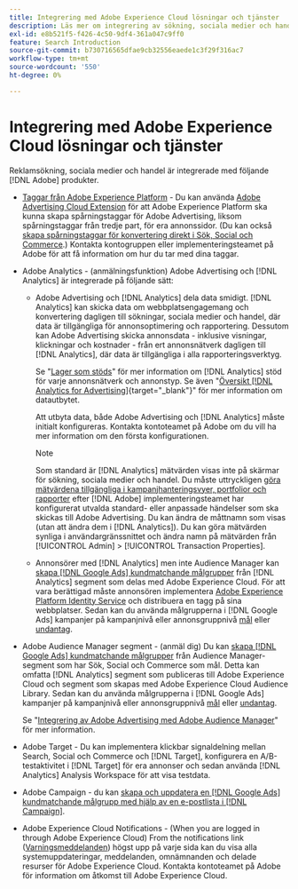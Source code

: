 ```yaml
---
title: Integrering med Adobe Experience Cloud lösningar och tjänster
description: Läs mer om integrering av sökning, sociala medier och handel med Adobe Experience Cloud lösningar och tjänster.
exl-id: e8b521f5-f426-4c50-9df4-361a047c9ff0
feature: Search Introduction
source-git-commit: b730716565dfae9cb32556eaede1c3f29f316ac7
workflow-type: tm+mt
source-wordcount: '550'
ht-degree: 0%

---
```


# Integrering med Adobe Experience Cloud lösningar och tjänster

Reklamsökning, sociala medier och handel är integrerade med följande [!DNL Adobe] produkter.

* [Taggar från Adobe Experience Platform](https://experienceleague.adobe.com/docs/experience-platform/tags/extensions/client/overview.html) - Du kan använda [Adobe Advertising Cloud Extension](https://exchange.adobe.com/apps/ec/100155) för att Adobe Experience Platform ska kunna skapa spårningstaggar för Adobe Advertising, liksom spårningstaggar från tredje part, för era annonssidor. (Du kan också [skapa spårningstaggar för konvertering direkt i Sök, Social och Commerce](/help/search-social-commerce/tools/conversion-tag-generate.md).) Kontakta kontogruppen eller implementeringsteamet på Adobe för att få information om hur du tar med dina taggar.

* Adobe Analytics - (anmälningsfunktion) Adobe Advertising och [!DNL Analytics] är integrerade på följande sätt:

   * Adobe Advertising och [!DNL Analytics] dela data smidigt. [!DNL Analytics] kan skicka data om webbplatsengagemang och konvertering dagligen till sökningar, sociala medier och handel, där data är tillgängliga för annonsoptimering och rapportering. Dessutom kan Adobe Advertising skicka annonsdata - inklusive visningar, klickningar och kostnader - från ert annonsnätverk dagligen till [!DNL Analytics], där data är tillgängliga i alla rapporteringsverktyg.

     Se &quot;[Lager som stöds](/help/search-social-commerce/introduction/supported-inventory.md)&quot; för mer information om [!DNL Analytics] stöd för varje annonsnätverk och annonstyp. Se även &quot;[Översikt [!DNL Analytics for Advertising]](https://experienceleague.adobe.com/docs/advertising/integrations/analytics/overview.html){target="_blank"}&quot; för mer information om datautbytet.

     Att utbyta data, både Adobe Advertising och [!DNL Analytics] måste initialt konfigureras. Kontakta kontoteamet på Adobe om du vill ha mer information om den första konfigurationen.

     >[!NOTE]
     >
     >Som standard är [!DNL Analytics] mätvärden visas inte på skärmar för sökning, sociala medier och handel. Du måste uttryckligen [göra mätvärdena tillgängliga i kampanjhanteringsvyer, portfolior och rapporter](/help/search-social-commerce/admin/transaction-properties/transaction-property-about.md) efter [!DNL Adobe] implementeringsteamet har konfigurerat utvalda standard- eller anpassade händelser som ska skickas till Adobe Advertising. Du kan ändra de måttnamn som visas (utan att ändra dem i [!DNL Analytics]). Du kan göra mätvärden synliga i användargränssnittet och ändra namn på mätvärden från [!UICONTROL Admin] > [!UICONTROL Transaction Properties].

   * Annonsörer med [!DNL Analytics] men inte Audience Manager kan [skapa [!DNL Google Ads] kundmatchande målgrupper](/help/search-social-commerce/campaign-management/campaigns/google-audience-from-adobe-audience.md) från [!DNL Analytics] segment som delas med Adobe Experience Cloud. För att vara berättigad måste annonsören implementera [Adobe Experience Platform Identity Service](https://experienceleague.adobe.com/docs/id-service/using/home.html) och distribuera en tagg på sina webbplatser. Sedan kan du använda målgrupperna i [!DNL Google Ads] kampanjer på kampanjnivå eller annonsgruppnivå [mål](/help/search-social-commerce/campaign-management/campaigns/audience-targets-manage.md) eller [undantag](/help/search-social-commerce/campaign-management/campaigns/audience-exclusions-manage.md).

* Adobe Audience Manager segment - (anmäl dig) Du kan [skapa [!DNL Google Ads] kundmatchande målgrupper](/help/search-social-commerce/campaign-management/campaigns/google-audience-from-adobe-audience.md) från Audience Manager-segment som har Sök, Social och Commerce som mål. Detta kan omfatta [!DNL Analytics] segment som publiceras till Adobe Experience Cloud och segment som skapas med Adobe Experience Cloud Audience Library. Sedan kan du använda målgrupperna i [!DNL Google Ads] kampanjer på kampanjnivå eller annonsgruppnivå [mål](/help/search-social-commerce/campaign-management/campaigns/audience-targets-manage.md) eller [undantag](/help/search-social-commerce/campaign-management/campaigns/audience-exclusions-manage.md).

  Se &quot;[Integrering av Adobe Advertising med Adobe Audience Manager](https://experienceleague.adobe.com/docs/advertising/integrations/audience-manager/overview.html)&quot; för mer information.

* Adobe Target - Du kan implementera klickbar signaldelning mellan Search, Social och Commerce och [!DNL Target], konfigurera en A/B-testaktivitet i [!DNL Target] för era annonser och sedan använda [!DNL Analytics] Analysis Workspace för att visa testdata.

* Adobe Campaign - du kan [skapa och uppdatera en [!DNL Google Ads] kundmatchande målgrupp med hjälp av en e-postlista i [!DNL Campaign]](/help/search-social-commerce/campaign-management/campaigns/google-audience-from-campaign-email-list.md).

* Adobe Experience Cloud Notifications - (When you are logged in through Adobe Experience Cloud) From the notifications link ([Varningsmeddelanden](/help/search-social-commerce/assets/notifications-panel.png "Varningsmeddelanden")) högst upp på varje sida kan du visa alla systemuppdateringar, meddelanden, omnämnanden och delade resurser för Adobe Experience Cloud. Kontakta kontoteamet på Adobe för information om åtkomst till Adobe Experience Cloud.
